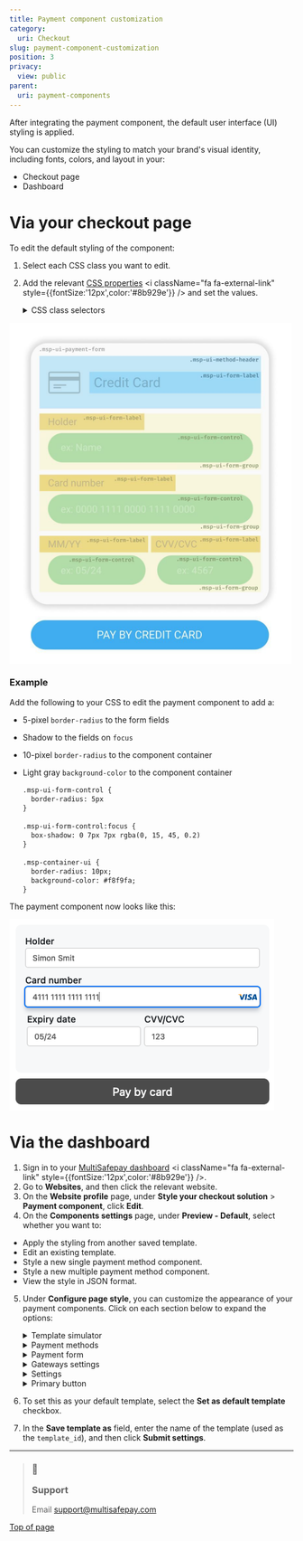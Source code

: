 ```yaml
---
title: Payment component customization
category:
  uri: Checkout
slug: payment-component-customization
position: 3
privacy:
  view: public
parent:
  uri: payment-components
---
```

After integrating the payment component, the default user interface (UI) styling is applied.

You can customize the styling to match your brand's visual identity, including fonts, colors, and layout in your:

* Checkout page
* Dashboard

# Via your checkout page

To edit the default styling of the component:

1. Select each CSS class you want to edit.
2. Add the relevant <a href="https://developer.mozilla.org/en-US/docs/Web/CSS/CSS_Properties_Reference" target="_blank">CSS properties</a> <i className="fa fa-external-link" style={{fontSize:'12px',color:'#8b929e'}} /> and set the values.

   <details id="css-class-selectors">
     <summary>CSS class selectors</summary>

     <br />

     | CSS class               | What it does                                                 |
     | ----------------------- | ------------------------------------------------------------ |
     | `.msp-container-ui`     | Selects the payment component                                |
     | `.msp-ui-payment-form`  | Selects the payment form                                     |
     | `.msp-ui-method-header` | Selects the payment `.msp-ui-method-image` and heading       |
     | `.msp-ui-method-image`  | Selects the payment method logo                              |
     | `.msp-ui-form-group`    | Contains the `.msp-ui-form-control` and `.msp-ui-form-label` |
     | `.msp-ui-form-label`    | Selects the field labels in the payment form                 |
     | `.msp-ui-form-control`  | Selects the fields in the payment form                       |
     | `.msp-ui-row`           | Contains two `.msp-ui-col-2` elements                        |
     | `.msp-ui-col-2`         | Contains `.msp-ui-form-group`                                |
     | `.msp-ui-separator`     | Selects the space before and after the form fields           |
   </details>

<img src="https://raw.githubusercontent.com/MultiSafepay/docs/master/static/diagrams/svg/CCC_CSS.svg" width="500" align="center" />

### Example

Add the following to your CSS to edit the payment component to add a:

* 5-pixel `border-radius` to the form fields
* Shadow to the fields on `focus`
* 10-pixel `border-radius` to the component container
* Light gray `background-color` to the component container

  ```
  .msp-ui-form-control {
    border-radius: 5px
  }

  .msp-ui-form-control:focus {
    box-shadow: 0 7px 7px rgba(0, 15, 45, 0.2)
  }

  .msp-container-ui {
    border-radius: 10px;
    background-color: #f8f9fa;
  }
  ```

The payment component now looks like this:

<img src="https://raw.githubusercontent.com/MultiSafepay/docs/master/static/img/Screenshot-Payment-Component.png" align="center" />

<br />

# Via the dashboard

1. Sign in to your <a href="https://merchant.multisafepay.com" target="_blank">MultiSafepay dashboard</a> <i className="fa fa-external-link" style={{fontSize:'12px',color:'#8b929e'}} />.
2. Go to **Websites**, and then click the relevant website.
3. On the **Website profile** page, under **Style your checkout solution** > **Payment component**, click **Edit**.
4. On the **Components settings** page, under **Preview - Default**, select whether you want to:

* Apply the styling from another saved template.
* Edit an existing template.
* Style a new single payment method component.
* Style a new multiple payment method component.
* View the style in JSON format.

5. Under **Configure page style**, you can customize the appearance of your payment components. Click on each section below to expand the options:

   <details id="container">
     <summary>Template simulator</summary>

     <br />

     The template simulator provides a preview of your payment page. Here, you can:

     * Set the <a href="https://www.w3schools.com/colors/colors_picker.asp" target="_blank">Hex color</a> <i className="fa fa-external-link" style={{fontSize:'12px',color:'#8b929e'}} /> for the background and text.
     * Set the <a href="https://www.w3schools.com/cssref/css_units.php" target="_blank">size in pixels (px)</a> <i className="fa fa-external-link" style={{fontSize:'12px',color:'#8b929e'}} /> the font.
     * Set the font family, style and weight.

     <br />
   </details>

   <details id="fields">
     <summary>Payment methods</summary>

     <br />

     Customize the look of all payment methods and forms. Here, you can:

     * Set the <a href="https://www.w3schools.com/colors/colors_picker.asp" target="_blank">Hex color</a> <i className="fa fa-external-link" style={{fontSize:'12px',color:'#8b929e'}} /> for the background, text, and borders. You can also set a color for when the user hovers over each payment method.
     * Set the <a href="https://www.w3schools.com/cssref/css_units.php" target="_blank">size in pixels (px)</a> <i className="fa fa-external-link" style={{fontSize:'12px',color:'#8b929e'}} /> for the font, border width and radius, and box shadow.
     * Set the font family, style and weight.
     * Set the border style.

     <br />
   </details>

   <details id="settings-for-payment-form">
     <summary>Payment form</summary>

     <br />

     Customize the appearance of your payment forms using the settings below. These options are divided into two categories:

     Under **General**:

     * Set the <a href="https://www.w3schools.com/colors/colors_picker.asp" target="_blank">Hex color code</a> <i className="fa fa-external-link" style={{fontSize:'12px',color:'#8b929e'}} /> for general background color, text, border, links and labels.
     * Set the <a href="https://www.w3schools.com/cssref/css_units.php" target="_blank">size in pixels (px)</a> <i className="fa fa-external-link" style={{fontSize:'12px',color:'#8b929e'}} /> for the labels.
     * Set the label's font weight.

     <br />

     Under **Inputs**:

     * Set the <a href="https://www.w3schools.com/colors/colors_picker.asp" target="_blank">Hex color code</a> <i className="fa fa-external-link" style={{fontSize:'12px',color:'#8b929e'}} /> for the input's background, text, borders, placeholder text, focus and errors.
     * Set the <a href="https://www.w3schools.com/cssref/css_units.php" target="_blank">size in pixels (px)</a> <i className="fa fa-external-link" style={{fontSize:'12px',color:'#8b929e'}} /> for the input's font, border width and radius.
     * Set the font family, style and weight. Set the border style.

     <br />
   </details>

   <details id="gatewayss">
     <summary>Gateways settings</summary>

     <br />

     Customize the color and text for **Apple Pay** and **Google Pay** payment components.\
     To preview the changes, go to **Review - Default**, click **Select component view** > **Express methods (Google & Apple Pay)**.

     * Click on the **Style Apple Pay** checkbox to enable customization for **Apple Pay**.
     * Click on the **Style Google Pay** checkbox to enable customization for the **Google Pay**.

     <br />
   </details>

   <details id="gateways">
     <summary>Settings</summary>

     <br />

     * Click the **Embed mode** checkbox to embed your payment component into your page. Enabling this settings will disable background and border customization for payment forms. Inputs can still be customized.\
       **⚠️ Note:** This only applies to **single components**.
     * Enable the **MultiSafepay Payment Button** for multiple payment components clicking the checkbox. To customize the appearance of this button, go to the **Primary Button**.

     <br />
   </details>

   <details id="pay-button">
     <summary>Primary button</summary>

     <br />

     If you've enabled the **MultiSafepay Payment Button** in the **Settings** section, you can customize its appearance:

     * Set the <a href="https://www.w3schools.com/colors/colors_picker.asp" target="_blank">Hex color code</a> <i className="fa fa-external-link" style={{fontSize:'12px',color:'#8b929e'}} /> for the background, text and border. You can also change the color for mouseovers.
     * Set the <a href="https://www.w3schools.com/cssref/css_units.php" target="_blank">size in pixels (px)</a> <i className="fa fa-external-link" style={{fontSize:'12px',color:'#8b929e'}} /> to change font size, border width, shadow and radius.
     * Set the font weight clicking the **Font weight** dropdown menu.
   </details>
6. To set this as your default template, select the **Set as default template** checkbox.
7. In the **Save template as** field, enter the name of the template (used as the `template_id`), and then click **Submit settings**.

***

<blockquote className="callout callout_info">
  <h3 className="callout-heading false">
    <span className="callout-icon">💬</span>
    <p>Support</p>
  </h3>

  <p>Email <a href="mailto:support@multisafepay.com">support@multisafepay.com</a></p>
</blockquote>

[Top of page](#)
